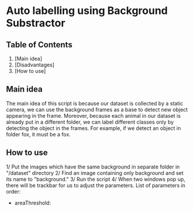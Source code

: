 # Auto labelling using Background Substractor

## Table of Contents
1. [Main idea]
2. [Disadvantages]
3. [How to use]

## Main idea
The main idea of this script is because our dataset is collected by a static camera, we can use the background frames as a base to detect new object appearing in the frame. Moreover, because each animal in our dataset is already put in a different folder, we can label different classes only by detecting the object in the frames. For example, if we detect an object in folder fox, it must be a fox.

## How to use
1/ Put the images which have the same background in separate folder in "/dataset" directory
2/ Find an image containing only background and set its name to "background.<extension>"
3/ Run the script
4/ When two windows pop up, there will be trackbar for us to adjust the parameters. List of parameters in order:
- areaThreshold: 
